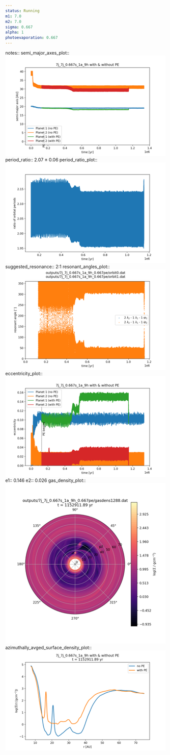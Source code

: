 ```yaml
---
status: Running
m1: 7.0
m2: 7.0
sigma: 0.667
alpha: 1
photoevaporation: 0.667
---
```


notes::
semi_major_axes_plot:: ![semi_major_axes_7j_7j_0.667s_1a_9h_0.667pe.png](plots/semi_major_axes/semi_major_axes_7j_7j_0.667s_1a_9h_0.667pe.png)
period_ratio:: 2.07 ± 0.06
period_ratio_plot:: ![period_ratio_7j_7j_0.667s_1a_9h_0.667pe.png](plots/period_ratio/period_ratio_7j_7j_0.667s_1a_9h_0.667pe.png)
suggested_resonance:: 2:1
resonant_angles_plot:: ![resonant_angles_7j_7j_0.667s_1a_9h_0.667pe.png](plots/resonant_angles/resonant_angles_7j_7j_0.667s_1a_9h_0.667pe.png)
eccentricity_plot:: ![eccentricity_7j_7j_0.667s_1a_9h_0.667pe.png](plots/eccentricity/eccentricity_7j_7j_0.667s_1a_9h_0.667pe.png)
e1:: 0.146
e2:: 0.026
gas_density_plot:: ![gas_density_7j_7j_0.667s_1a_9h_0.667pe.png](plots/gas_density/gas_density_7j_7j_0.667s_1a_9h_0.667pe.png)
azimuthally_avged_surface_density_plot:: ![azimuthally_avged_surface_density_7j_7j_0.667s_1a_9h_0.667pe.png](plots/azimuthally_avged_surface_density/azimuthally_avged_surface_density_7j_7j_0.667s_1a_9h_0.667pe.png)
